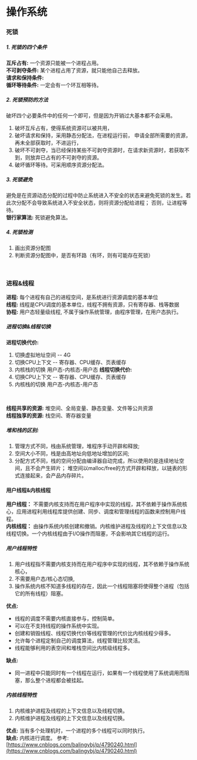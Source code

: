 # 操作系统

### 死锁
##### 1. 死锁的四个条件
**互斥占有:**  一个资源只能被一个进程占用。  
**不可剥夺条件:**  某个进程占用了资源，就只能他自己去释放。  
**请求和保持条件:**   
**循环等待条件:** 一定会有一个环互相等待。  

##### 2. 死锁预防的方法
破坏四个必要条件中的任何一个即可，但是因为开销过大基本都不会采用。  
1. 破坏互斥占有，使得系统资源可以被共用，
2. 破坏请求和保持，采用静态分配法，在进程运行前， 申请全部所需要的资源，再未全部获取时，不进运行，
3. 破坏不可剥夺，当已经保持某些不可剥夺资源时，在请求新资源时，若获取不到，则放弃已占有的不可剥夺的资源。
4. 破坏循环等待。可采用顺序资源分配法。

##### 3. 死锁避免
避免是在资源动态分配的过程中防止系统进入不安全的状态来避免死锁的发生。若此次分配不会导致系统进入不安全状态，则将资源分配给进程； 否则，让进程等待。  
**银行家算法:** 死锁避免算法。

##### 4. 死锁检测
1. 画出资源分配图
2. 判断资源分配图中，是否有环路（有环，则有可能存在死锁）

<br/>

### 进程&线程  
**进程:** 每个进程有自己的进程空间，是系统进行资源调度的基本单位   
**线程:** 线程是CPU调度的基本单位，线程不拥有资源，只有寄存器、栈等数据    
**协程:** 用户态轻量级线程, 不属于操作系统管理，由程序管理，在用户态执行。

##### 进程切换&线程切换
**进程切换代价:**  
1. 切换虚拟地址空间 -- 4G
2. 切换CPU上下文 -- 寄存器、CPU缓存、页表缓存
3. 内核栈的切换  用户态-内核态-用户态
**线程切换代价:**  
1. 切换CPU上下文 -- 寄存器、CPU缓存、页表缓存
2. 内核栈的切换    用户态-内核态-用户态

<br/>

**线程共享的资源:** 堆空间、全局变量、静态变量、文件等公共资源      
**线程独享的资源:** 栈空间、寄存器变量

##### 堆和栈的区别:
1. 管理方式不同，栈由系统管理，堆程序手动开辟和释放; 
2. 空间大小不同，栈是由高地址向低地址增加的区间;
3. 分配方式不同，栈的空间分配由编译器自动完成，所以使用的是连续地址空间，且不会产生碎片； 堆空间以malloc/free的方式开辟和释放，以链表的形式连接起来，会产品内存碎片。  

#### 用户线程&内核线程  
**用户线程：** 不需要内核支持而在用户程序中实现的线程，其不依赖于操作系统核心，应用进程利用线程库提供创建、同步、调度和管理线程的函数来控制用户线程。   
**内核线程：** 由操作系统内核创建和撤销。内核维护进程及线程的上下文信息以及线程切换。一个内核线程由于I/O操作而阻塞，不会影响其它线程的运行。    

##### 用户线程特性
1. 用户线程指不需要内核支持而在用户程序中实现的线程，其不依赖于操作系统核心， 
2. 不需要用户态/核心态切换, 
3. 操作系统内核不知道多线程的存在，因此一个线程阻塞将使得整个进程（包括它的所有线程）阻塞。   

**优点:**    
* 线程的调度不需要内核直接参与，控制简单。
* 可以在不支持线程的操作系统中实现。 
* 创建和销毁线程、线程切换代价等线程管理的代价比内核线程少得多。 
* 允许每个进程定制自己的调度算法，线程管理比较灵活。
* 线程能够利用的表空间和堆栈空间比内核级线程多。    

**缺点:**   
* 同一进程中只能同时有一个线程在运行，如果有一个线程使用了系统调用而阻塞，那么整个进程都会被挂起。   

##### 内核线程特性  
1. 内核维护进程及线程的上下文信息以及线程切换。
2. 内核维护进程及线程的上下文信息以及线程切换。 

**优点:** 当有多个处理机时，一个进程的多个线程可以同时执行。  
**缺点:** 内核进行调度。 
参考:[https://www.cnblogs.com/balingybj/p/4790240.html](https://www.cnblogs.com/balingybj/p/4790240.html) 





